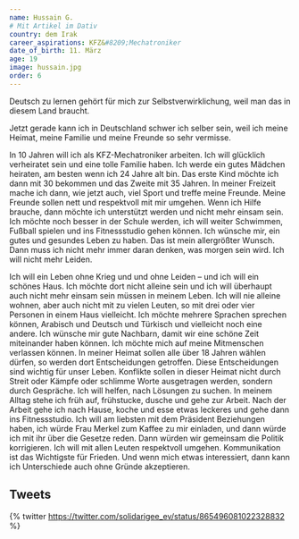 ```yaml
---
name: Hussain G.
# Mit Artikel im Dativ
country: dem Irak
career_aspirations: KFZ&#8209;Mechatroniker
date_of_birth: 11. März
age: 19
image: hussain.jpg
order: 6
---
```


Deutsch zu lernen gehört für mich zur Selbstverwirklichung, weil man das in diesem Land braucht.

Jetzt gerade kann ich in Deutschland schwer ich selber sein, weil ich meine Heimat, meine Familie und meine Freunde so sehr vermisse.

In 10 Jahren will ich als KFZ-Mechatroniker arbeiten. Ich will glücklich verheiratet sein und eine tolle Familie haben. Ich werde ein gutes Mädchen heiraten, am besten wenn ich 24 Jahre alt bin. Das erste Kind möchte ich dann mit 30 bekommen und das Zweite mit 35 Jahren. In meiner Freizeit mache ich dann, wie jetzt auch, viel Sport und treffe meine Freunde. Meine Freunde sollen nett und respektvoll mit mir umgehen. Wenn ich Hilfe brauche, dann möchte ich unterstützt werden und nicht mehr einsam sein. Ich möchte noch besser in der Schule werden, ich will weiter Schwimmen, Fußball spielen und ins Fitnessstudio gehen können. Ich wünsche mir, ein gutes und gesundes Leben zu haben. Das ist mein allergrößter Wunsch. Dann muss ich nicht mehr immer daran denken, was morgen sein wird. Ich will nicht mehr Leiden.

Ich will ein Leben ohne Krieg und und ohne Leiden – und ich will ein schönes Haus. Ich möchte dort nicht alleine sein und ich will überhaupt auch nicht mehr einsam sein müssen in meinem Leben. Ich will nie alleine wohnen, aber auch nicht mit zu vielen Leuten, so mit drei oder vier Personen in einem Haus vielleicht. Ich möchte mehrere Sprachen sprechen können, Arabisch und Deutsch und Türkisch und vielleicht noch eine andere. Ich wünsche mir gute Nachbarn, damit wir eine schöne Zeit miteinander haben können. Ich möchte mich auf meine Mitmenschen verlassen können. In meiner Heimat sollen alle über 18 Jahren wählen dürfen, so werden dort Entscheidungen getroffen. Diese Entscheidungen sind wichtig für unser Leben. Konflikte sollen in dieser Heimat nicht durch Streit oder Kämpfe oder schlimme Worte ausgetragen werden, sondern durch Gespräche. Ich will helfen, nach Lösungen zu suchen. In meinem Alltag stehe ich früh auf, frühstucke, dusche und gehe zur Arbeit. Nach der Arbeit gehe ich nach Hause, koche und esse etwas leckeres und gehe dann ins Fitnessstudio. Ich will am liebsten mit dem Präsident Beziehungen haben, ich würde Frau Merkel zum Kaffee zu mir einladen, und dann würde ich mit ihr über die Gesetze reden. Dann würden wir gemeinsam die Politik korrigieren. Ich will mit allen Leuten respektvoll umgehen. Kommunikation ist das Wichtigste für Frieden. Und wenn mich etwas interessiert, dann kann ich Unterschiede auch ohne Gründe akzeptieren.


## Tweets

{% twitter https://twitter.com/solidarigee_ev/status/865496081022328832 %}



